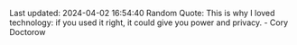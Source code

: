 Last updated: 2024-04-02 16:54:40
Random Quote: This is why I loved technology: if you used it right, it could give you power and privacy. - Cory Doctorow